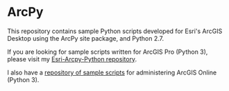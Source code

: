 # ArcPy
This repository contains sample Python scripts developed for Esri's ArcGIS Desktop using the ArcPy site package, and Python 2.7.  

If you are looking for sample scripts written for ArcGIS Pro (Python 3), please visit my [Esri-Arcpy-Python repository](https://github.com/pmacMaps/esri-arcpy-python).

I also have a [repository of sample scripts](https://github.com/pmacMaps/ago-admin-scripts) for administering ArcGIS Online (Python 3).
